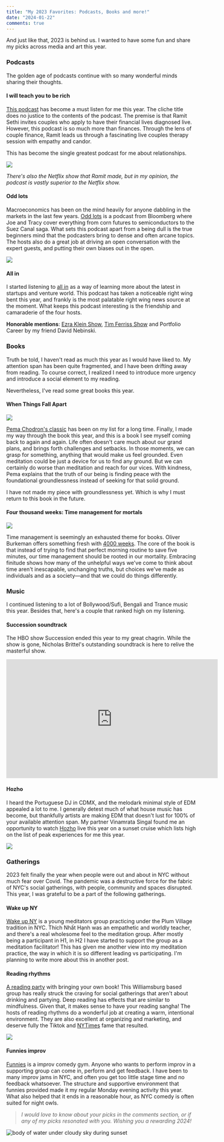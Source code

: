```yaml
---
title: "My 2023 Favorites: Podcasts, Books and more!"
date: "2024-01-22"
comments: true
---
```


And just like that, 2023 is behind us. I wanted to have some fun and share my picks across media and art this year.

### Podcasts

The golden age of podcasts continue with so many wonderful minds sharing their thoughts.

#### I will teach you to be rich

[This podcast](https://www.iwillteachyoutoberich.com/podcast/) has become a must listen for me this year. The cliche title does no justice to the contents of the podcast. The premise is that Ramit Sethi invites couples who apply to have their financial lives diagnosed live. However, this podcast is so much more than finances. Through the lens of couple finance, Ramit leads us through a fascinating live couples therapy session with empathy and candor. 

This has become the single greatest podcast for me about relationships.

![](https://substack-post-media.s3.amazonaws.com/public/images/929059f5-6c5c-4395-b382-885de1c94b86_992x796.png)

*There's also the Netflix show that Ramit made, but in my opinion, the podcast is vastly superior to the Netflix show.*

#### Odd lots

Macroeconomics has been on the mind heavily for anyone dabbling in the markets in the last few years. [Odd lots](https://www.bloomberg.com/oddlots) is a podcast from Bloomberg where Joe and Tracy cover everything from corn futures to semiconductors to the Suez Canal saga. What sets this podcast apart from a being dull is the true beginners mind that the podcasters bring to dense and often arcane topics. The hosts also do a great job at driving an open conversation with the expert guests, and putting their own biases out in the open.

![](https://substack-post-media.s3.amazonaws.com/public/images/a28a2e19-1d04-4391-ad9e-75d2490b2708_444x446.png)

#### All in 

I started listening to [all in](https://podcasts.apple.com/us/podcast/all-in-with-chamath-jason-sacks-friedberg/id1502871393) as a way of learning more about the latest in startups and venture world. This podcast has taken a noticeable right wing bent this year, and frankly is the most palatable right wing news source at the moment. What keeps this podcast interesting is the friendship and camaraderie of the four hosts.

**Honorable mentions**: [Ezra Klein Show](https://www.nytimes.com/column/ezra-klein-podcast), [Tim Ferriss Show](https://tim.blog/podcast/) and Portfolio Career by my friend David Nebinski.

### Books

Truth be told, I haven't read as much this year as I would have liked to. My attention span has been quite fragmented, and I have been drifting away from reading. To course correct, I realized I need to introduce more urgency and introduce a social element to my reading.

Nevertheless, I've read some great books this year.

#### When Things Fall Apart

![](https://substack-post-media.s3.amazonaws.com/public/images/40874808-3814-49bf-ae02-c1a5ac376cc4_624x978.png)

[Pema Chodron's classic](https://www.amazon.com/When-Things-Fall-Apart-Difficult/dp/1611803438) has been on my list for a long time. Finally, I made my way through the book this year, and this is a book I see myself coming back to again and again. Life often doesn't care much about our grand plans, and brings forth challenges and setbacks. In those moments, we can grasp for something, anything that would make us feel grounded. Even meditation could be just a device for us to find any ground. But we can certainly do worse than meditation and reach for our vices. With kindness, Pema explains that the truth of our being is finding peace with the foundational groundlessness instead of seeking for that solid ground.

I have not made my piece with groundlessness yet. Which is why I must return to this book in the future.

#### Four thousand weeks: Time management for mortals

![](https://substack-post-media.s3.amazonaws.com/public/images/5f68bf9c-a322-4680-97a9-c549d66738ad_860x756.png)

Time management is seemingly an exhausted theme for books. Oliver Burkeman offers something fresh with [4000 weeks](https://www.amazon.com/Four-Thousand-Weeks-Management-Mortals/dp/B08XZY5ZF7/ref=sr_1_1?crid=3P9LMM8KGL14N&keywords=4000+weeks&qid=1704046268&s=books&sprefix=4000+we%2Cstripbooks%2C90&sr=1-1). The core of the book is that instead of trying to find that perfect morning routine to save five minutes, our time management should be rooted in our mortality. Embracing finitude shows how many of the unhelpful ways we've come to think about time aren't inescapable, unchanging truths, but choices we've made as individuals and as a society—and that we could do things differently.

### Music

I continued listening to a lot of Bollywood/Sufi, Bengali and Trance music this year. Besides that, here's a couple that ranked high on my listening.

#### Succession soundtrack

The HBO show Succession ended this year to my great chagrin. While the show is gone, Nicholas Brittel's outstanding soundtrack is here to relive the masterful show.

<iframe width="560" height="315" src="https://www.youtube.com/embed/yxFGax2cUlQ" frameborder="0" allowfullscreen></iframe>

#### Hozho

I heard the Portuguese DJ in CDMX, and the melodark minimal style of EDM appealed a lot to me. I generally detest much of what house music has become, but thankfully artists are making EDM that doesn't lust for 100% of your available attention span. My partner Vinamrata Singal found me an opportunity to watch [Hozho](https://www.youtube.com/watch?v=MDlZvm-itdY) live this year on a sunset cruise which lists high on the list of peak experiences for me this year.

![](https://substack-post-media.s3.amazonaws.com/public/images/f7860280-4b31-42af-9dbd-043414660c7f_768x1024.jpeg)

### Gatherings

2023 felt finally the year when people were out and about in NYC without much fear over Covid. The pandemic was a destructive force for the fabric of NYC's social gatherings, with people, community and spaces disrupted. This year, I was grateful to be a part of the following gatherings.

#### Wake up NY

[Wake up NY](https://wakeupnewyork.org/) is a young meditators group practicing under the Plum Village tradition in NYC. Thích Nhất Hạnh was an empathetic and worldly teacher, and there's a real wholesome feel to the meditation group. After mostly being a participant in H1, in H2 I have started to support the group as a meditation facilitator! This has given me another view into my meditation practice, the way in which it is so different leading vs participating. I'm planning to write more about this in another post.

#### Reading rhythms

[A reading party](https://www.instagram.com/reading_rhythms/) with bringing your own book! This Williamsburg based group has really struck the craving for social gatherings that aren't about drinking and partying. Deep reading has effects that are similar to mindfulness. Given that, it makes sense to have your reading sangha! The hosts of reading rhythms do a wonderful job at creating a warm, intentional environment. They are also excellent at organizing and marketing, and deserve fully the Tiktok and [NYTimes](https://www.nytimes.com/2023/12/19/books/reading-rhythms.html) fame that resulted.

![](https://substack-post-media.s3.amazonaws.com/public/images/aa559c82-f9eb-4c89-8de4-526b6cfeeaec_1256x1346.png)

#### Funnies improv

[Funnies](https://www.instagram.com/funnysimprov/) is a improv comedy gym. Anyone who wants to perform improv in a supporting group can come in, perform and get feedback. I have been to many improv jams in NYC, and often you get too little stage time and no feedback whatsoever. The structure and supportive environment that funnies provided made it my regular Monday evening activity this year. What also helped that it ends in a reasonable hour, as NYC comedy is often suited for night owls.

> *I would love to know about your picks in the comments section, or if any of my picks resonated with you. Wishing you a rewarding 2024!*

![body of water under cloudy sky during sunset](https://images.unsplash.com/photo-1588001832198-c15cff59b078?crop=entropy&cs=tinysrgb&fit=max&fm=jpg&ixid=M3wzMDAzMzh8MHwxfHNlYXJjaHw1fHxzdW5zZXR8ZW58MHx8fHwxNzA0MDQzNzcxfDA&ixlib=rb-4.0.3&q=80&w=1080)